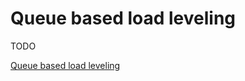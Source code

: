 # Queue based load leveling

TODO

[Queue based load leveling](https://msdn.microsoft.com/en-us/library/dn589783.aspx)